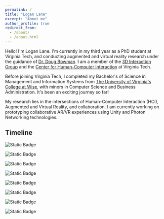 ```yaml
---
permalink: /
title: "Logan Lane"
excerpt: "About me"
author_profile: true
redirect_from: 
  - /about/
  - /about.html
---
```


Hello! I'm Logan Lane. I'm currently in my third year as a PhD student at Virginia Tech, and conducting augmented and virtual reality research under the guidance of [Dr. Doug Bowman](https://wordpress.cs.vt.edu/3digroup/author/dbowman/). I am a member of the [3D Interaction Group](https://wordpress.cs.vt.edu/3digroup/) and the [Center for Human-Computer Interaction](https://hci.icat.vt.edu) at Virginia Tech.

Before joining Virginia Tech, I completed my Bachelor's of Science in Management and Information Systems from [The University of Virginia's College at Wise](https://www.uvawise.edu), with minors in Computer Science and Business Administration. It's been an exciting journey so far!

My research lies in the intersections of Human-Computer Interaction (HCI), Augmented and Virtual Reality, and collaboration. I am currently working on prototyping collaborative AR/VR experiences using Unity and Photon Networking technologies. 

<h2>Timeline</h2>

![Static Badge](https://img.shields.io/badge/Joined%20NASA%20as%20a%20Human%20Factors%20AR%2FVR%20Engineering%20Intern-%20?style=flat&label=June%202024&labelColor=CF4420&color=630031)

![Static Badge](https://img.shields.io/badge/Graduated%20From%20Virginia%20Tech%20with%20Master's%20Degree%20in%20Computer%20Science-%20?style=flat&label=May%202024&labelColor=CF4420&color=630031)

![Static Badge](https://img.shields.io/badge/Presented%203DUI%20Contest%20Entry%20at%20IEEE%20VR%202024-%20?style=flat&label=March%202024&labelColor=CF4420&color=630031)

![Static Badge](https://img.shields.io/badge/Led%20Team%20to%20Create%20Entry%20for%20IEEE%20VR%202024%203DUI%20Contest-%20?style=flat&label=February%202024&labelColor=CF4420&color=630031)

![Static Badge](https://img.shields.io/badge/IEEE%20VR%202023%203DUI%20Contest%20Entry%20Published-%20?style=flat&label=March%202023&labelColor=CF4420&color=630031)

![Static Badge](https://img.shields.io/badge/Passed%20Ph.D.%20Qualifying%20Exam-%20?style=flat&label=March%202023&labelColor=CF4420&color=630031)

![Static Badge](https://img.shields.io/badge/Joined%20the%203D%20Interaction%20Group-%20?style=flat&label=December%202021&labelColor=CF4420&color=630031)

![Static Badge](https://img.shields.io/badge/Joined%20Virginia%20Tech%20as%20a%20Ph.D%20Student-%20?style=flat&label=August%202021&labelColor=CF4420&color=630031)


